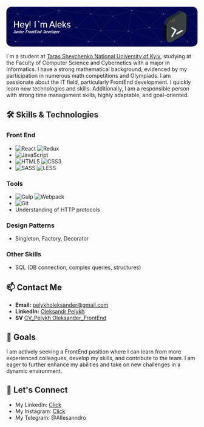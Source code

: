 ![Header](https://github.com/AleksPh/ProfileStaff/blob/master/github-header-image.png)


I`m a student at [Taras Shevchenko National University of Kyiv](https://www.univ.kiev.ua/), studying at the Faculty of Computer Science and Cybernetics with a major in Informatics. I have a strong mathematical background, evidenced by my participation in numerous math competitions and Olympiads. I am passionate about the IT field, particularly FrontEnd development. I quickly learn new technologies and skills. Additionally, I am a responsible person with strong time management skills, highly adaptable, and goal-oriented.

## 🛠️ Skills & Technologies

### Front End
- ![React](https://img.shields.io/badge/React-20232A?style=flat&logo=react&logoColor=61DAFB) ![Redux](https://img.shields.io/badge/Redux-764ABC?style=flat&logo=redux&logoColor=white)
- ![JavaScript](https://img.shields.io/badge/JavaScript-323330?style=flat&logo=javascript&logoColor=F7DF1E)
- ![HTML5](https://img.shields.io/badge/HTML5-E34F26?style=flat&logo=html5&logoColor=white) ![CSS3](https://img.shields.io/badge/CSS3-1572B6?style=flat&logo=css3&logoColor=white)
- ![SASS](https://img.shields.io/badge/SASS-CC6699?style=flat&logo=sass&logoColor=white) ![LESS](https://img.shields.io/badge/Less-1D365D?style=flat&logo=less&logoColor=white)

### Tools
- ![Gulp](https://img.shields.io/badge/Gulp-CF4647?style=flat&logo=gulp&logoColor=white) ![Webpack](https://img.shields.io/badge/Webpack-8DD6F9?style=flat&logo=webpack&logoColor=black)
- ![Git](https://img.shields.io/badge/Git-F05032?style=flat&logo=git&logoColor=white)
- Understanding of HTTP protocols

### Design Patterns
- Singleton, Factory, Decorator

### Other Skills
- SQL (DB connection, complex queries, structures)

## 📫 Contact Me
- **Email:** [pelykholeksander@gmail.com](mailto:pelykholeksander@gmail.com)
- **LinkedIn:** [Oleksandr Pelykh](https://www.linkedin.com/in/oleksandr-pelykh-9a4b08293?utm_source=share&utm_campaign=share_via&utm_content=profile&utm_medium=ios_app)
- **SV** [CV_Pelykh Oleksander_FrontEnd](https://drive.google.com/drive/folders/1f521JoxW2akyzE-5nUYNfk9eYoRboowQ?usp=sharing)

## 🎯 Goals
I am actively seeking a FrontEnd position where I can learn from more experienced colleagues, develop my skills, and contribute to the team. I am eager to further enhance my abilities and take on new challenges in a dynamic environment.

## 🤝 Let's Connect
- My LinkedIn: [Click](https://www.linkedin.com/in/oleksandr-pelykh-9a4b08293?utm_source=share&utm_campaign=share_via&utm_content=profile&utm_medium=ios_app)
- My Instagram: [Click](https://www.instagram.com/_allesanndro_?igsh=MTM3YnFjODdlenNyMQ==)
- My Telegram: @Allesanndro


